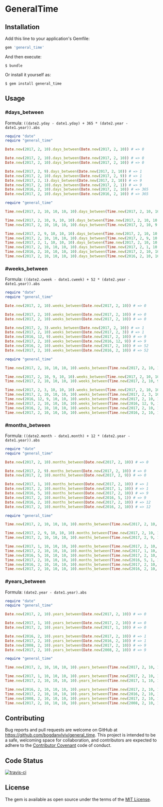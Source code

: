 # GeneralTime

## Installation

Add this line to your application's Gemfile:

```ruby
gem 'general_time'
```

And then execute:

    $ bundle

Or install it yourself as:

    $ gem install general_time

## Usage

### #days_between

Formula: `((date2.yday - date1.yday) + 365 * (date2.year - date1.year)).abs`

```ruby
require "date"
require "general_time"

Date.new(2017, 2, 10).days_between(Date.new(2017, 2, 10)) # => 0

Date.new(2017, 2, 10).days_between(Date.new(2017, 2, 10)) # => 0
Date.new(2017, 2, 10).days_between(Date.new(2017, 2, 10)) # => 0

Date.new(2017, 2, 9).days_between(Date.new(2017, 2, 10)) # => 1
Date.new(2017, 2, 10).days_between(Date.new(2017, 2, 9)) # => 1
Date.new(2017, 2, 1).days_between(Date.new(2017, 2, 10)) # => 9
Date.new(2017, 2, 10).days_between(Date.new(2017, 2, 1)) # => 9
Date.new(2016, 2, 10).days_between(Date.new(2017, 2, 10)) # => 365
Date.new(2017, 2, 10).days_between(Date.new(2016, 2, 10)) # => 365
```

```ruby
require "general_time"

Time.new(2017, 2, 10, 10, 10, 10).days_between(Time.new(2017, 2, 10, 10, 10, 10)) # => 0

Time.new(2017, 2, 10, 9, 10, 10).days_between(Time.new(2017, 2, 10, 10, 10, 10)) # => 0
Time.new(2017, 2, 10, 10, 10, 10).days_between(Time.new(2017, 2, 10, 9, 10, 10)) # => 0

Time.new(2017, 2, 9, 10, 10, 10).days_between(Time.new(2017, 2, 10, 10, 10, 10)) # => 1
Time.new(2017, 2, 10, 10, 10, 10).days_between(Time.new(2017, 2, 9, 10, 10, 10)) # => 1
Time.new(2017, 2, 1, 10, 10, 10).days_between(Time.new(2017, 2, 10, 10, 10, 10)) # => 9
Time.new(2017, 2, 10, 10, 10, 10).days_between(Time.new(2017, 2, 1, 10, 10, 10)) # => 9
Time.new(2016, 2, 10, 10, 10, 10).days_between(Time.new(2017, 2, 10, 10, 10, 10)) # => 365
Time.new(2017, 2, 10, 10, 10, 10).days_between(Time.new(2016, 2, 10, 10, 10, 10)) # => 365
```

### #weeks_between

Formula: `((date2.cweek - date1.cweek) + 52 * (date2.year - date1.year)).abs`

```ruby
require "date"
require "general_time"

Date.new(2017, 2, 10).weeks_between(Date.new(2017, 2, 10)) # => 0

Date.new(2017, 2, 10).weeks_between(Date.new(2017, 2, 10)) # => 0
Date.new(2017, 2, 10).weeks_between(Date.new(2017, 2, 10)) # => 0

Date.new(2017, 2, 3).weeks_between(Date.new(2017, 2, 10)) # => 1
Date.new(2017, 2, 10).weeks_between(Date.new(2017, 2, 3)) # => 1
Date.new(2016, 12, 9).weeks_between(Date.new(2017, 2, 10)) # => 9
Date.new(2017, 2, 10).weeks_between(Date.new(2016, 12, 9)) # => 9
Date.new(2016, 2, 10).weeks_between(Date.new(2017, 2, 10)) # => 52
Date.new(2017, 2, 10).weeks_between(Date.new(2016, 2, 10)) # => 52
```

```ruby
require "general_time"

Time.new(2017, 2, 10, 10, 10, 10).weeks_between(Time.new(2017, 2, 10, 10, 10, 10)) # => 0

Time.new(2017, 2, 10, 9, 10, 10).weeks_between(Time.new(2017, 2, 10, 10, 10, 10)) # => 0
Time.new(2017, 2, 10, 10, 10, 10).weeks_between(Time.new(2017, 2, 10, 9, 10, 10)) # => 0

Time.new(2017, 2, 3, 10, 10, 10).weeks_between(Time.new(2017, 2, 10, 10, 10, 10)) # => 1
Time.new(2017, 2, 10, 10, 10, 10).weeks_between(Time.new(2017, 2, 3, 10, 10, 10)) # => 1
Time.new(2016, 12, 9, 10, 10, 10).weeks_between(Time.new(2017, 2, 10, 10, 10, 10)) # => 9
Time.new(2017, 2, 10, 10, 10, 10).weeks_between(Time.new(2016, 12, 9, 10, 10, 10)) # => 9
Time.new(2016, 2, 10, 10, 10, 10).weeks_between(Time.new(2017, 2, 10, 10, 10, 10)) # => 52
Time.new(2017, 2, 10, 10, 10, 10).weeks_between(Time.new(2016, 2, 10, 10, 10, 10)) # => 52
```

### #months_between

Formula: `((date2.month - date1.month) + 12 * (date2.year - date1.year)).abs`

```ruby
require "date"
require "general_time"

Date.new(2017, 2, 10).months_between(Date.new(2017, 2, 10)) # => 0

Date.new(2017, 2, 9).months_between(Date.new(2017, 2, 10)) # => 0
Date.new(2017, 2, 10).months_between(Date.new(2017, 2, 9)) # => 0

Date.new(2017, 1, 10).months_between(Date.new(2017, 2, 10)) # => 1
Date.new(2017, 2, 10).months_between(Date.new(2017, 1, 10)) # => 1
Date.new(2016, 5, 10).months_between(Date.new(2017, 2, 10)) # => 9
Date.new(2017, 2, 10).months_between(Date.new(2016, 5, 1)) # => 9
Date.new(2016, 2, 10).months_between(Date.new(2017, 2, 10)) # => 12
Date.new(2017, 2, 10).months_between(Date.new(2016, 2, 10)) # => 12
```

```ruby
require "general_time"

Time.new(2017, 2, 10, 10, 10, 10).months_between(Time.new(2017, 2, 10, 10, 10, 10)) # => 0

Time.new(2017, 2, 9, 10, 10, 10).months_between(Time.new(2017, 2, 10, 10, 10, 10)) # => 0
Time.new(2017, 2, 10, 10, 10, 10).months_between(Time.new(2017, 2, 9, 10, 10, 10)) # => 0

Time.new(2017, 1, 10, 10, 10, 10).months_between(Time.new(2017, 2, 10, 10, 10, 10)) # => 1
Time.new(2017, 2, 10, 10, 10, 10).months_between(Time.new(2017, 1, 10, 10, 10, 10)) # => 1
Time.new(2016, 5, 10, 10, 10, 10).months_between(Time.new(2017, 2, 10, 10, 10, 10)) # => 9
Time.new(2017, 2, 10, 10, 10, 10).months_between(Time.new(2016, 5, 1, 10, 10, 10)) # => 9
Time.new(2016, 2, 10, 10, 10, 10).months_between(Time.new(2017, 2, 10, 10, 10, 10)) # => 12
Time.new(2017, 2, 10, 10, 10, 10).months_between(Time.new(2016, 2, 10, 10, 10, 10)) # => 12
```

### #years_between

Formula: `(date2.year - date1.year).abs`

```ruby
require "date"
require "general_time"

Date.new(2017, 2, 10).years_between(Date.new(2017, 2, 10)) # => 0

Date.new(2017, 1, 10).years_between(Date.new(2017, 2, 10)) # => 0
Date.new(2017, 2, 10).years_between(Date.new(2017, 1, 10)) # => 0

Date.new(2016, 2, 10).years_between(Date.new(2017, 2, 10)) # => 1
Date.new(2017, 2, 10).years_between(Date.new(2016, 2, 10)) # => 1
Date.new(2008, 2, 10).years_between(Date.new(2017, 2, 10)) # => 9
Date.new(2017, 2, 10).years_between(Date.new(2008, 2, 10)) # => 9
```

```ruby
require "general_time"

Time.new(2017, 2, 10, 10, 10, 10).years_between(Time.new(2017, 2, 10, 10, 10, 10)) # => 0

Time.new(2017, 1, 10, 10, 10, 10).years_between(Time.new(2017, 2, 10, 10, 10, 10)) # => 0
Time.new(2017, 2, 10, 10, 10, 10).years_between(Time.new(2017, 1, 10, 10, 10, 10)) # => 0

Time.new(2016, 2, 10, 10, 10, 10).years_between(Time.new(2017, 2, 10, 10, 10, 10)) # => 1
Time.new(2017, 2, 10, 10, 10, 10).years_between(Time.new(2016, 2, 10, 10, 10, 10)) # => 1
Time.new(2008, 2, 10, 10, 10, 10).years_between(Time.new(2017, 2, 10, 10, 10, 10)) # => 9
Time.new(2017, 2, 10, 10, 10, 10).years_between(Time.new(2008, 2, 10, 10, 10, 10)) # => 9
```

## Contributing

Bug reports and pull requests are welcome on GitHub at https://github.com/bogdanvlviv/general_time. This project is intended to be a safe, welcoming space for collaboration, and contributors are expected to adhere to the [Contributor Covenant](http://contributor-covenant.org) code of conduct.

## Code Status

[![travis-ci](https://api.travis-ci.org/bogdanvlviv/general_time.svg?branch=master)](https://travis-ci.org/bogdanvlviv/general_time)

## License

The gem is available as open source under the terms of the [MIT License](http://opensource.org/licenses/MIT).

